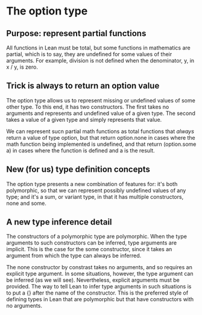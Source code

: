 # The option type

## Purpose: represent partial functions

All functions in Lean must be total, but some
functions in mathematics are partial, which is
to say, they are undefined for some values of
their arguments. For example, division is not
defined when the denominator, y, in x / y, is
zero.

## Trick is always to return an option value

The option type allows us to represent missing
or undefined values of some other type. To this
end, it has two constructors. The first takes
no arguments and represents and undefined value
of a given type. The second takes a value of a
given type and simply represents that value.

We can represent sucn partial math functions
as total functions that _always_ return a value
of type option, but that return option.none in
cases where the math function being implemented
is undefined, and that return (option.some a) in
cases where the function is defined and a is the
result.

## New (for us) type definition concepts

The option type presents a new combination of
features for: it's both polymorphic, so that
we can represent possibly undefined values of
any type; and it's a sum, or variant type, in
that it has multiple constructors, none and
some.

## A new type inference detail

The constructors of a polymorphic type are
polymorphic. When the type arguments to such
constructors can be inferred, type arguments
are implicit. This is the case for the some
constructor, since it takes an argument from
which the type can always be inferred.

The none constructor by constrast takes no
arguments, and so requires an explicit type
argument. In some situations, however, the
type argument can be inferred (as we will
see). Nevertheless, explicit arguments must
be provided. The way to tell Lean to infer
type arguments in such situations is to put
a {} after the name of the constructor. This
is the preferred style of defining types in
Lean that are polymorphic but that have
constructors with no arguments.
